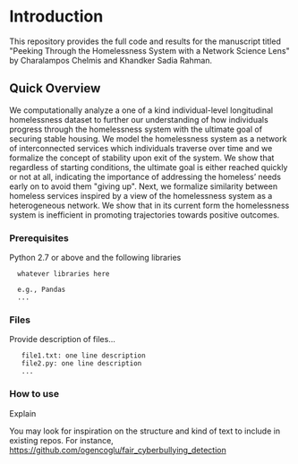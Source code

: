 # Introduction
This repository provides the full code and results for the manuscript titled "Peeking Through the Homelessness System with a Network Science Lens" by Charalampos Chelmis and Khandker Sadia Rahman.

## Quick Overview
We computationally analyze a one of a kind individual-level longitudinal homelessness dataset to further our understanding of how individuals progress through the homelessness system with the ultimate goal of securing stable housing. We model the homelessness system as a network of interconnected services which individuals traverse over time and we formalize the concept of stability upon exit of the system. We show that regardless of starting conditions, the ultimate goal is either reached quickly or not at all, indicating the importance of addressing the homeless’ needs early on to avoid them "giving up". Next, we formalize similarity between homeless services inspired by a view of the homelessness system as a heterogeneous network. We show that in its current form the homelessness system is inefficient in promoting trajectories towards positive outcomes.


### Prerequisites
Python 2.7 or above and the following libraries
```
  whatever libraries here

  e.g., Pandas
  ...
```

### Files
Provide description of files...
```
   file1.txt: one line description
   file2.py: one line description
   ...
```

### How to use
Explain

You may look for inspiration on the structure and kind of text to include in existing repos. For instance, https://github.com/ogencoglu/fair_cyberbullying_detection

